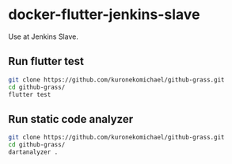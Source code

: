 # docker-flutter-jenkins-slave

Use at Jenkins Slave.

## Run flutter test

```bash
git clone https://github.com/kuronekomichael/github-grass.git
cd github-grass/
flutter test
```

## Run static code analyzer

```bash
git clone https://github.com/kuronekomichael/github-grass.git
cd github-grass/
dartanalyzer .
```